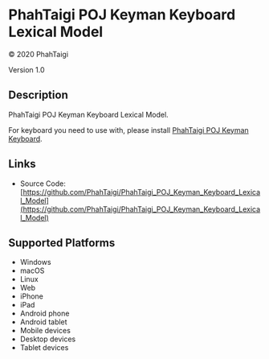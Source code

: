 PhahTaigi POJ Keyman Keyboard Lexical Model
===================

© 2020 PhahTaigi

Version 1.0

Description
-----------

PhahTaigi POJ Keyman Keyboard Lexical Model.

For keyboard you need to use with, please install [PhahTaigi POJ Keyman Keyboard](https://keyman.com/keyboards/taigi_poj).

Links
-----
* Source Code: [https://github.com/PhahTaigi/PhahTaigi_POJ_Keyman_Keyboard_Lexical_Model](https://github.com/PhahTaigi/PhahTaigi_POJ_Keyman_Keyboard_Lexical_Model)

Supported Platforms
-------------------
 * Windows
 * macOS
 * Linux
 * Web
 * iPhone
 * iPad
 * Android phone
 * Android tablet
 * Mobile devices
 * Desktop devices
 * Tablet devices

